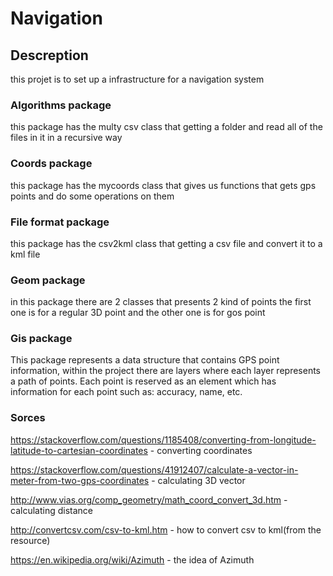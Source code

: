 # Navigation

## Descreption
this projet is to set up a infrastructure for a navigation system

### Algorithms package
this package has the multy csv class that getting a folder and read all of the files in it in a recursive way

### Coords package
this package has the mycoords class that gives us functions that gets gps points and do some operations on them

### File format package
this package has the csv2kml class that getting a csv file and convert it to a kml file

### Geom package
in this package there are 2 classes that presents 2 kind of points
the first one is for a regular 3D point and the other one is for gos point

### Gis package
This package represents a data structure that contains GPS point information, within the project there are layers where each layer represents a path of points.
Each point is reserved as an element which has information for each point such as: accuracy, name, etc.


### Sorces
https://stackoverflow.com/questions/1185408/converting-from-longitude-latitude-to-cartesian-coordinates - converting coordinates 

https://stackoverflow.com/questions/41912407/calculate-a-vector-in-meter-from-two-gps-coordinates - calculating 3D vector

http://www.vias.org/comp_geometry/math_coord_convert_3d.htm - calculating distance

http://convertcsv.com/csv-to-kml.htm - how to convert csv to kml(from the resource)

https://en.wikipedia.org/wiki/Azimuth - the idea of Azimuth

